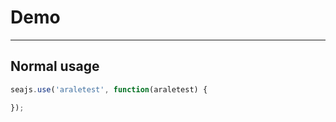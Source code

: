# Demo

---

## Normal usage

````javascript
seajs.use('araletest', function(araletest) {

});
````
